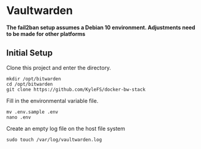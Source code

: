 # Vaultwarden

**The fail2ban setup assumes a Debian 10 environment. Adjustments need to be made for other platforms**

## Initial Setup

Clone this project and enter the directory.
```
mkdir /opt/bitwarden
cd /opt/bitwarden
git clone https://github.com/KyleFS/docker-bw-stack
```

Fill in the environmental variable file.
```
mv .env.sample .env
nano .env
```

Create an empty log file on the host file system
```
sudo touch /var/log/vaultwarden.log
```
